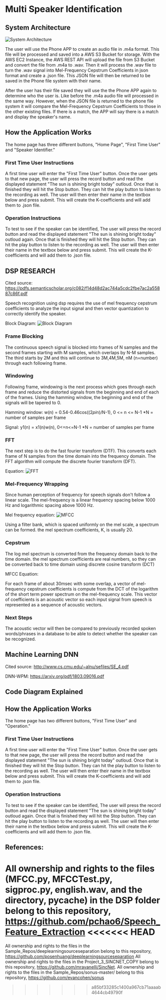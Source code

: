 # Multi Speaker Identification

## System Architecture

![System Architecture](https://github.com/chrisjj12/Multi-Speaker-Identification/blob/master/System_Architecture.png)

The user will use the Phone APP to create an audio file in .m4a format. This file will be processed and saved into a AWS S3 Bucket for storage. With the AWS EC2 Instance, the AWS REST API will upload the file from S3 Bucket and convert the file from .m4a to .wav. Then it will process the .wav file to turn the .wav signal into Mel-Frequency Cepstrum Coefficients in json format and create a .json file. This JSON file will then be returned to be saved in the Phone file system with their name.

After the user has their file saved they will use the the Phone APP again to determine who the user is. Like before the .m4a audio file will processed in the same way. However, when the JSON file is returned to the phone file system it will compare the Mel-Frequency Cepstrum Coefficients to those in the other existing files. If there is a match, the APP will say there is a match and display the speaker's name.

## How the Application Works

The home page has three different buttons, "Home Page", "First Time User" and "Speaker Identifier." 

### First Time User Instructions

A first time user will enter the "First Time User" button. Once the user gets to that new page, the user will press the record button and read the displayed statement "The sun is shining bright today" outloud. Once that is finished they will hit the Stop button. They can hit the play button to listen to the recording as well. The user will then enter their name in the textbox below and press submit. This will create the K-coefficients and will add them to .json file.

### Operation Instructions

To test to see if the speaker can be identified, The user will press the record button and read the displayed statement "The sun is shining bright today" outloud again. Once that is finished they will hit the Stop button. They can hit the play button to listen to the recording as well. The user will then enter their name in the textbox below and press submit. This will create the K-coefficients and will add them to .json file.

## DSP RESEARCH

Cited source: https://pdfs.semanticscholar.org/c082/f14d48d2ac744a5cdc2fbe7ac2a55887c86f.pdf

Speech recognition using dsp requires the use of mel frequency cepstrum coefficients to analyze the input signal and then vector quantization to correctly identify the speaker.

Block Diagram: ![Block Diagram](https://github.com/chrisjj12/Multi-Speaker-Identification/blob/master/BlockDiagram.png)

### Frame Blocking

The continuous speech signal is blocked into frames of N samples and the second frames starting with M samples, which overlaps by N-M samples. The third starts by 2M and this will continue to 3M,4M,5M, nM (n=number) through each following frame.

### Windowing

Following frame, windowing is the next process which goes through each frame and reduce the distorted signals from the beginning and end of each of the frames. Using the hamming window, the beginning and end of the signals will be tapered to 0.

Hamming window: w(n) = 0.54-0.46cos((2*pi*n)/N-1), 0 <= n <= N-1 *N = number of samples per frame

Signal: y1(n) = x1(n)w(n), 0<=n<=N-1 *N = number of samples per frame

### FFT

The next step is to do the fast fourier transform (DTF). This converts each frame of N samples from the time domain into the frequency domain. The FFT algorithm will compute the discrete fourier transform (DFT).

Equation: ![FFT](https://github.com/chrisjj12/Multi-Speaker-Identification/blob/master/FFT.png)


### Mel-Frequency Wrapping

Since human perception of frequency for speech signals don't follow a linear scale. The mel-frequency is a linear frequency spacing below 1000 Hz and logarithmic spacing above 1000 Hz.

Mel frequency equation: ![MFCC](https://github.com/chrisjj12/Multi-Speaker-Identification/blob/master/MFCC.png)

Using a filter bank, which is spaced uniformly on the mel scale, a spectrum can be formed. the mel spectrum coefficients, K, is usually 20.

### Cepstrum

The log mel spectrum is converted from the frequency domain back to the time domain. the mel spectrum coefficients are real numbers, so they can be converted back to time domain using discrete cosine transform (DCT)


MFCC Equation: 




For each frame of about 30msec with some overlap, a vector of mel-frequency cepstrum coefficients is compute from the DCT of the logarithm of the short term power spectrum on the mel-frequency scale. This vector of coefficients is an acoustic vector so each input signal from speech is represented as a sequence of acoustic vectors.

### Next Steps

The acoustic vector will then be compared to previously recorded spoken words/phrases in a database to be able to detect whether the speaker can be recognized.

## Machine Learning DNN

Cited source: http://www.cs.cmu.edu/~alnu/sefiles/SE_4.pdf

DNN-WPM: https://arxiv.org/pdf/1803.09016.pdf

## Code Diagram Explained

## How the Application Works

The home page has two different buttons, "First Time User" and "Operation." 

### First Time User Instructions

A first time user will enter the "First Time User" button. Once the user gets to that new page, the user will press the record button and read the displayed statement "The sun is shining bright today" outloud. Once that is finished they will hit the Stop button. They can hit the play button to listen to the recording as well. The user will then enter their name in the textbox below and press submit. This will create the K-coefficients and will add them to .json file.

### Operation Instructions

To test to see if the speaker can be identified, The user will press the record button and read the displayed statement "The sun is shining bright today" outloud again. Once that is finished they will hit the Stop button. They can hit the play button to listen to the recording as well. The user will then enter their name in the textbox below and press submit. This will create the K-coefficients and will add them to .json file.

## References:

All ownership and rights to the files (MFCC.py, MFCCTest.py, sigproc.py, english.wav, and the directory, __pycache__) in the DSP folder belong to this repository, https://github.com/pchao6/Speech_Feature_Extraction
<<<<<<< HEAD
=======
All ownership and rights to the files in the Sample_Repos/deeplearningsourceseparation belong to this repository, https://github.com/posenhuang/deeplearningsourceseparation
All ownership and rights to the files in the Project_3_SINCNET_COPY belong to this repository, https://github.com/mravanelli/SincNet. 
All ownership and rights to the files in the Sample_Repos/sonus-master/ belong to this repository, https://github.com/evancohen/sonus
>>>>>>> a85bf33285c1400a967cb71aaaab4644cb49790f
